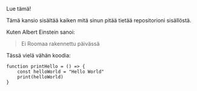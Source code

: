 Lue tämä!

Tämä kansio sisältää kaiken mitä sinun pitää tietää repositorioni sisällöstä.

Kuten Albert Einstein sanoi:

> Ei Roomaa rakennettu päivässä

Tässä vielä vähän koodia:

```
function printHello = () => {
	const helloWorld = "Hello World"
	print(helloWorld)
}
```

